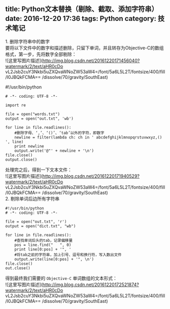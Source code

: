 title:  Python文本替换（剔除、截取、添加字符串） 
date: 2016-12-20 17:36
tags: Python
category: 技术笔记
---

  
1\. 删除字符串中的数字  
要将以下文件中的数字和描述删除，只留下单词，并且转存为Objective-C的数组格式，第一步，先将数字全部剔除：  
![这里写图片描述](http://img.blog.csdn.net/20161220171456040?watermark/2/text/aHR0cDo
vL2Jsb2cuY3Nkbi5uZXQvaWNoZW53aW4=/font/5a6L5L2T/fontsize/400/fill/I0JBQkFCMA==
/dissolve/70/gravity/SouthEast)

    
    
<!--more-->    #!/usr/bin/python
    # -*- coding: UTF-8 -*-
    
    import re
    
    file = open("words.txt")
    output = open("out.txt", 'wb')
    
    for line in file.readlines():
        #删除字母、‘,’、‘()’、‘tab’以外的字符，即数字
        newline = filter(lambda ch: ch in ' abcdefghijklmnopqrstuvwxyz,() ', line)
        print newline
        output.write('@"' + newline + '\n')
    file.close()
    output.close()

处理完之后，得到一下文本文件：  
![这里写图片描述](http://img.blog.csdn.net/20161220171940529?watermark/2/text/aHR0cDo
vL2Jsb2cuY3Nkbi5uZXQvaWNoZW53aW4=/font/5a6L5L2T/fontsize/400/fill/I0JBQkFCMA==
/dissolve/70/gravity/SouthEast)  
2\. 剔除单词后边所有字符串

    
    
    #!/usr/bin/python
    # -*- coding: UTF-8 -*-
    
    file = open("out.txt", 'r')
    output = open("dict.txt", "wb")
    
    for line in file.readlines():
        #查找单词后头的tab，记录偏移量
        pos = line.find("   ", 0)
        print line[0:pos] + '", '
        #将tab之前的字符串，加上引号、逗号和换行符，写入数出文件
        output.write(line[0:pos] + '", \n')
    file.close()
    out.close()

得到最终我们需要的 ` Objective-C ` 单词数组的文本形式：  
![这里写图片描述](http://img.blog.csdn.net/20161220172521874?watermark/2/text/aHR0cDo
vL2Jsb2cuY3Nkbi5uZXQvaWNoZW53aW4=/font/5a6L5L2T/fontsize/400/fill/I0JBQkFCMA==
/dissolve/70/gravity/SouthEast)

